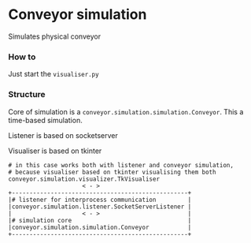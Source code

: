 # Conveyor simulation

Simulates physical conveyor

### How to

Just start the `visualiser.py`

### Structure

Core of simulation is a `conveyor.simulation.simulation.Conveyor`.
This a time-based simulation.

Listener is based on socketserver

Visualiser is based on tkinter

```
# in this case works both with listener and conveyor simulation, 
# because visualiser based on tkinter visualising them both
conveyor.simulation.visualizer.TkVisualiser
                     < - >  
+--------------------------------------------------+
|# listener for interprocess communication         |
|conveyor.simulation.listener.SocketServerListener |
|                    < - >                         |
|# simulation core                                 |
|conveyor.simulation.simulation.Conveyor           |
+--------------------------------------------------+
``` 
